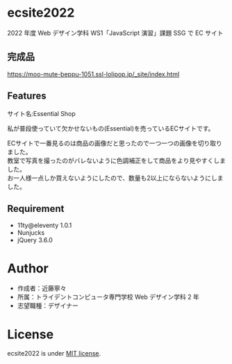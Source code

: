 # ecsite2022

<!-- 初期データは削除します。 -->

2022 年度 Web デザイン学科 WS1「JavaScript 演習」課題 SSG で EC サイト

## 完成品
https://moo-mute-beppu-1051.ssl-lolipop.jp/_site/index.html
<!-- 完成後、ここにURLを貼ってください。-->

## Features
サイト名:Essential Shop

私が普段使っていて欠かせないもの(Essential)を売っているECサイトです。

ECサイトで一番見るのは商品の画像だと思ったので一つ一つの画像を切り取りました。  
教室で写真を撮ったのがバレないように色調補正をして商品をより見やすくしました。  
お一人様一点しか買えないようにしたので、数量も2以上にならないようにしました。
<!-- セールスポイントや差別化などを説明する。-->

## Requirement

- 11ty@eleventy 1.0.1
- Nunjucks
- jQuery 3.6.0

# Author

- 作成者：近藤寧々
- 所属：トライデントコンピュータ専門学校 Web デザイン学科 2 年
- 志望職種：デザイナー

# License

ecsite2022 is under [MIT license](https://en.wikipedia.org/wiki/MIT_License).

